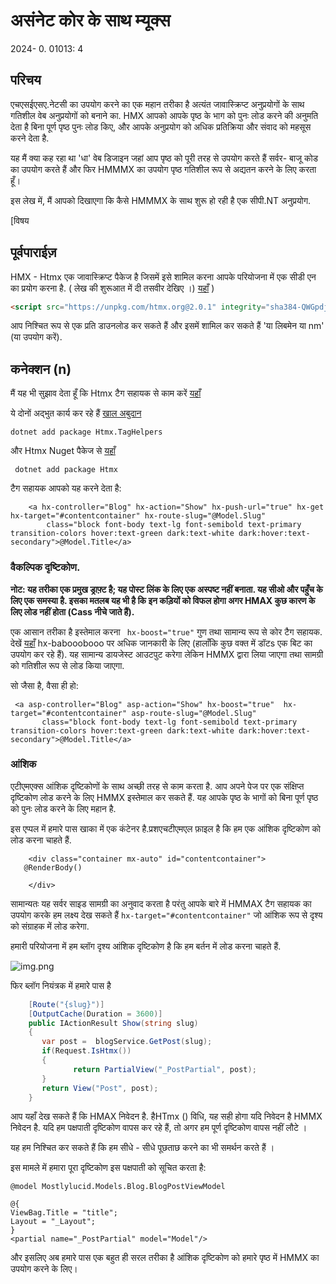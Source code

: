 # असंनेट कोर के साथ म्यूक्स

<datetime class="hidden">2024- 0. 01013: 4</datetime>

<!--category-- ASP.NET, HTMX -->
## परिचय

एचएसईएसए.नेटसी का उपयोग करने का एक महान तरीका है अत्यंत जावास्क्रिप्ट अनुप्रयोगों के साथ गतिशील वेब अनुप्रयोगों को बनाने का. HMX आपको आपके पृष्ठ के भाग को पुनः लोड करने की अनुमति देता है बिना पूर्ण पृष्ठ पुनः लोड किए, और आपके अनुप्रयोग को अधिक प्रतिक्रिया और संवाद को महसूस करने देता है.

यह मैं क्या कह रहा था 'धा' वेब डिजाइन जहां आप पृष्ठ को पूरी तरह से उपयोग करते हैं सर्वर- बाजू कोड का उपयोग करते हैं और फिर HMMMX का उपयोग पृष्ठ गतिशील रूप से अद्यतन करने के लिए करता हूँ।

इस लेख में, मैं आपको दिखाएगा कि कैसे HMMMX के साथ शुरू हो रही है एक सीपी.NT अनुप्रयोग.

[विषय

## पूर्वपाराईज़

HMX - Htmx एक जावास्क्रिप्ट पैकेज है जिसमें इसे शामिल करना आपके परियोजना में एक सीडी एन का प्रयोग करना है. ( लेख की शुरूआत में दी तसवीर देखिए ।) [यहाँ](https://htmx.org/docs/#installing) )

```html
<script src="https://unpkg.com/htmx.org@2.0.1" integrity="sha384-QWGpdj554B4ETpJJC9z+ZHJcA/i59TyjxEPXiiUgN2WmTyV5OEZWCD6gQhgkdpB/" crossorigin="anonymous"></script>
```

आप निश्चित रूप से एक प्रति डाउनलोड कर सकते हैं और इसमें शामिल कर सकते हैं 'या लिबमेन या nm' (या उपयोग करें).

## कनेक्शन (n)

मैं यह भी सुझाव देता हूँ कि Htmx टैग सहायक से काम करें [यहाँ](https://github.com/khalidabuhakmeh/Htmx.Net)

ये दोनों अद्‌भुत कार्य कर रहे हैं [खाल अबुदान
](https://mastodon.social/@khalidabuhakmeh@mastodon.social)

```shell
dotnet add package Htmx.TagHelpers
```

और Htmx Nuget पैकेज से [यहाँ](https://www.nuget.org/packages/Htmx/)

```shell
 dotnet add package Htmx
```

टैग सहायक आपको यह करने देता है:

```razor
    <a hx-controller="Blog" hx-action="Show" hx-push-url="true" hx-get hx-target="#contentcontainer" hx-route-slug="@Model.Slug"
        class="block font-body text-lg font-semibold text-primary transition-colors hover:text-green dark:text-white dark:hover:text-secondary">@Model.Title</a>
```

### वैकल्पिक दृष्टिकोण.

**नोट: यह तरीका एक प्रमुख ड्राफ़्ट है; यह पोस्ट लिंक के लिए एक अस्पष्ट नहीं बनाता. यह सीओ और पहुँच के लिए एक समस्या है. इसका मतलब यह भी है कि इन कड़ियों को विफल होगा अगर HMAX कुछ कारण के लिए लोड नहीं होता (Cass नीचे जाते हैं).**

एक आसान तरीका है इस्तेमाल करना ` hx-boost="true"` गुण तथा सामान्य रूप से कोर टैग सहायक. देखें  [यहाँ](https://htmx.org/docs/#hx-boost) hx-babooobooo पर अधिक जानकारी के लिए (हालाँकि कुछ वक्त में डॉटs एक बिट का उपयोग कर रहे हैं).
यह सामान्य डायजेस्ट आउटपुट करेगा लेकिन HMMX द्वारा लिया जाएगा तथा सामग्री को गतिशील रूप से लोड किया जाएगा.

सो जैसा है, वैसा ही हो:

```razor
 <a asp-controller="Blog" asp-action="Show" hx-boost="true"  hx-target="#contentcontainer" asp-route-slug="@Model.Slug"
       class="block font-body text-lg font-semibold text-primary transition-colors hover:text-green dark:text-white dark:hover:text-secondary">@Model.Title</a>
```

### आंशिक

एटीएमएक्स आंशिक दृष्टिकोणों के साथ अच्छी तरह से काम करता है. आप अपने पेज पर एक संक्षिप्त दृष्टिकोण लोड करने के लिए HMMX इस्तेमाल कर सकते हैं. यह आपके पृष्ठ के भागों को बिना पूर्ण पृष्ठ को पुनः लोड करने के लिए महान है.

इस एप्पल में हमारे पास खाका में एक कंटेनर है.प्रशएचटीएमएल फ़ाइल है कि हम एक आंशिक दृष्टिकोण को लोड करना चाहते हैं.

```razor
    <div class="container mx-auto" id="contentcontainer">
   @RenderBody()

    </div>
```

सामान्यतः यह सर्वर साइड सामग्री का अनुवाद करता है परंतु आपके बारे में HMMAX टैग सहायक का उपयोग करके हम लक्ष्य देख सकते हैं `hx-target="#contentcontainer"` जो आंशिक रूप से दृश्य को संग्राहक में लोड करेगा.

हमारी परियोजना में हम ब्लॉग दृश्य आंशिक दृष्टिकोण है कि हम बर्तन में लोड करना चाहते हैं.

![img.png](project.png)

फिर ब्लॉग नियंत्रक में हमारे पास है

```csharp
    [Route("{slug}")]
    [OutputCache(Duration = 3600)]
    public IActionResult Show(string slug)
    {
       var post =  blogService.GetPost(slug);
       if(Request.IsHtmx())
       {
              return PartialView("_PostPartial", post);
       }
       return View("Post", post);
    }
```

आप यहाँ देख सकते हैं कि HMAX निवेदन है. हैHTmx () विधि, यह सही होगा यदि निवेदन है HMMX निवेदन है. यदि हम पक्षपाती दृष्टिकोण वापस कर रहे हैं, तो अगर हम पूर्ण दृष्टिकोण वापस नहीं लौटे ।

यह हम निश्‍चित कर सकते हैं कि हम सीधे - सीधे पूछताछ करने का भी समर्थन करते हैं ।

इस मामले में हमारा पूरा दृष्टिकोण इस पक्षपाती को सूचित करता है:

```razor
@model Mostlylucid.Models.Blog.BlogPostViewModel

@{
ViewBag.Title = "title";
Layout = "_Layout";
}
<partial name="_PostPartial" model="Model"/>
```

और इसलिए अब हमारे पास एक बहुत ही सरल तरीका है आंशिक दृष्टिकोण को हमारे पृष्ठ में HMMX का उपयोग करने के लिए।